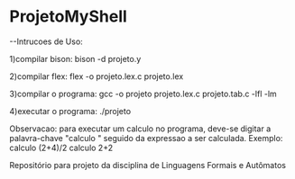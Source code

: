 # ProjetoMyShell

--Intrucoes de Uso:

1)compilar bison: 
bison -d projeto.y

2)compilar flex: 
flex -o projeto.lex.c projeto.lex

3)compilar o programa: 
gcc -o projeto projeto.lex.c projeto.tab.c -lfl -lm

4)executar o programa: ./projeto

Observacao: para executar um calculo no programa, deve-se digitar a palavra-chave "calculo " seguido da expressao a ser calculada.
Exemplo: calculo (2+4)/2
         calculo 2+2

Repositório para projeto da disciplina de Linguagens Formais e Autômatos

